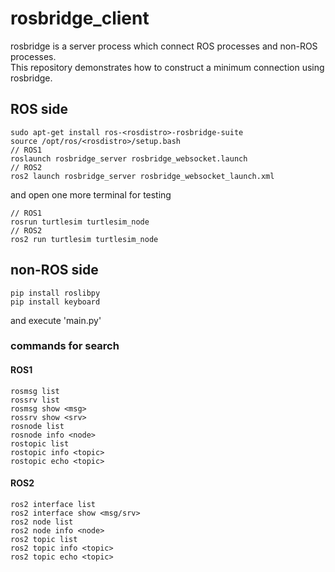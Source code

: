 # rosbridge_client

rosbridge is a server process which connect ROS processes and non-ROS processes.  
This repository demonstrates how to construct a minimum connection using rosbridge.  

## ROS side
```
sudo apt-get install ros-<rosdistro>-rosbridge-suite
source /opt/ros/<rosdistro>/setup.bash
// ROS1
roslaunch rosbridge_server rosbridge_websocket.launch
// ROS2
ros2 launch rosbridge_server rosbridge_websocket_launch.xml
```
and open one more terminal for testing
```
// ROS1
rosrun turtlesim turtlesim_node
// ROS2
ros2 run turtlesim turtlesim_node
```

## non-ROS side
```
pip install roslibpy
pip install keyboard
```
and execute 'main.py'

### commands for search
#### ROS1
```
rosmsg list
rossrv list
rosmsg show <msg>
rossrv show <srv>
rosnode list
rosnode info <node>
rostopic list
rostopic info <topic>
rostopic echo <topic>
```
#### ROS2
```
ros2 interface list
ros2 interface show <msg/srv>
ros2 node list
ros2 node info <node>
ros2 topic list
ros2 topic info <topic>
ros2 topic echo <topic>
```